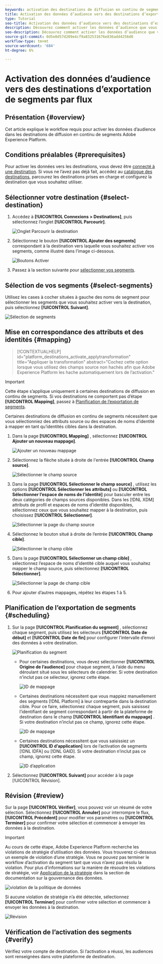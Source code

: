 ```yaml
---
keywords: activation des destinations de diffusion en continu de segments ; activation des destinations de diffusion en continu de segments ; activation des données
title: Activation des données d’audience vers des destinations d’exportation de segments par flux
type: Tutorial
seo-title: Activation des données d’audience vers des destinations d’exportation de segments par flux
description: Découvrez comment activer les données d’audience que vous avez dans Adobe Experience Platform en mappant les segments aux destinations de diffusion en continu de segments.
seo-description: Découvrez comment activer les données d’audience que vous avez dans Adobe Experience Platform en mappant les segments aux destinations de diffusion en continu de segments.
source-git-commit: 0d5e0d57d209e4cf9a832531676e836add4256d0
workflow-type: tm+mt
source-wordcount: '684'
ht-degree: 6%

---
```



# Activation des données d’audience vers des destinations d’exportation de segments par flux

## Présentation {#overview}

Cet article explique le workflow requis pour activer les données d’audience dans les destinations de diffusion en continu de segments Adobe Experience Platform.

## Conditions préalables {#prerequisites}

Pour activer les données vers les destinations, vous devez être [connecté à une destination](./connect-destination.md). Si vous ne l’avez pas déjà fait, accédez au [catalogue des destinations](../catalog/overview.md), parcourez les destinations prises en charge et configurez la destination que vous souhaitez utiliser.

## Sélectionner votre destination {#select-destination}

1. Accédez à **[!UICONTROL Connexions > Destinations]**, puis sélectionnez l’onglet **[!UICONTROL Parcourir]**.

   ![Onglet Parcourir la destination](../assets/ui/activate-segment-streaming-destinations/browse-tab.png)

1. Sélectionnez le bouton **[!UICONTROL Ajouter des segments]** correspondant à la destination vers laquelle vous souhaitez activer vos segments, comme illustré dans l’image ci-dessous.

   ![Boutons Activer](../assets/ui/activate-segment-streaming-destinations/activate-buttons-browse.png)

1. Passez à la section suivante pour [sélectionner vos segments](#select-segments).

## Sélection de vos segments {#select-segments}

Utilisez les cases à cocher situées à gauche des noms de segment pour sélectionner les segments que vous souhaitez activer vers la destination, puis sélectionnez **[!UICONTROL Suivant]**.

![Sélection de segments](../assets/ui/activate-segment-streaming-destinations/select-segments.png)

## Mise en correspondance des attributs et des identités {#mapping}

>[!CONTEXTUALHELP]
>id="platform_destinations_activate_applytransformation"
>title="Appliquer la transformation"
>abstract="Cochez cette option lorsque vous utilisez des champs source non hachés afin que Adobe Experience Platform les hache automatiquement lors de l’activation."

>[!IMPORTANT]
>
>Cette étape s’applique uniquement à certaines destinations de diffusion en continu de segments. Si vos destinations ne comportent pas d’étape **[!UICONTROL Mapping]**, passez à [Planification de l’exportation de segments](#scheduling).

Certaines destinations de diffusion en continu de segments nécessitent que vous sélectionniez des attributs source ou des espaces de noms d’identité à mapper en tant qu’identités cibles dans la destination.

1. Dans la page **[!UICONTROL Mapping]** , sélectionnez **[!UICONTROL Ajouter un nouveau mappage]**.

   ![Ajouter un nouveau mappage](../assets/ui/activate-segment-streaming-destinations/add-new-mapping.png)

1. Sélectionnez la flèche située à droite de l&#39;entrée **[!UICONTROL Champ source]**.

   ![Sélectionner le champ source](../assets/ui/activate-segment-streaming-destinations/select-source-field.png)

1. Dans la page **[!UICONTROL Sélectionner le champ source]** , utilisez les options **[!UICONTROL Sélectionner les attributs]** ou **[!UICONTROL Sélectionner l’espace de noms de l’identité]** pour basculer entre les deux catégories de champs sources disponibles. Dans les [!DNL XDM] attributs de profil et espaces de noms d’identité disponibles, sélectionnez ceux que vous souhaitez mapper à la destination, puis choisissez **[!UICONTROL Sélectionner]**.

   ![Sélectionner la page du champ source](../assets/ui/activate-segment-streaming-destinations/source-field-page.png)

1. Sélectionnez le bouton situé à droite de l’entrée **[!UICONTROL Champ cible]**.

   ![Sélectionner le champ cible](../assets/ui/activate-segment-streaming-destinations/select-target-field.png)

1. Dans la page **[!UICONTROL Sélectionner un champ cible]** , sélectionnez l’espace de noms d’identité cible auquel vous souhaitez mapper le champ source, puis sélectionnez **[!UICONTROL Sélectionner]**.

   ![Sélectionner la page de champ cible](../assets/ui/activate-segment-streaming-destinations/target-field-page.png)

1. Pour ajouter d’autres mappages, répétez les étapes 1 à 5.





## Planification de l’exportation de segments {#scheduling}

1. Sur la page **[!UICONTROL Planification du segment]** , sélectionnez chaque segment, puis utilisez les sélecteurs **[!UICONTROL Date de début]** et **[!UICONTROL Date de fin]** pour configurer l’intervalle d’envoi des données à votre destination.

   ![Planification du segment](../assets/ui/activate-segment-streaming-destinations/segment-schedule.png)

   * Pour certaines destinations, vous devez sélectionner **[!UICONTROL Origine de l’audience]** pour chaque segment, à l’aide du menu déroulant situé sous les sélecteurs de calendrier. Si votre destination n’inclut pas ce sélecteur, ignorez cette étape.

      ![ID de mappage](../assets/ui/activate-segment-streaming-destinations/origin-of-audience.png)

   * Certaines destinations nécessitent que vous mappiez manuellement des segments [!DNL Platform] à leur contrepartie dans la destination cible. Pour ce faire, sélectionnez chaque segment, puis saisissez l’identifiant de segment correspondant à partir de la plateforme de destination dans le champ **[!UICONTROL Identifiant du mappage]** . Si votre destination n’inclut pas ce champ, ignorez cette étape.

      ![ID de mappage](../assets/ui/activate-segment-streaming-destinations/mapping-id.png)

   * Certaines destinations nécessitent que vous saisissiez un **[!UICONTROL ID d’application]** lors de l’activation de segments [!DNL IDFA] ou [!DNL GAID]. Si votre destination n’inclut pas ce champ, ignorez cette étape.

      ![ID d’application](../assets/ui/activate-segment-streaming-destinations/destination-appid.png)

1. Sélectionnez **[!UICONTROL Suivant]** pour accéder à la page [!UICONTROL Révision].

## Révision {#review}

Sur la page **[!UICONTROL Vérifier]**, vous pouvez voir un résumé de votre sélection. Sélectionnez **[!UICONTROL Annuler]** pour interrompre le flux, **[!UICONTROL Précédent]** pour modifier vos paramètres ou **[!UICONTROL Terminer]** pour confirmer votre sélection et commencer à envoyer les données à la destination.

>[!IMPORTANT]
>
>Au cours de cette étape, Adobe Experience Platform recherche les violations de stratégie d’utilisation des données. Vous trouverez ci-dessous un exemple de violation d’une stratégie. Vous ne pouvez pas terminer le workflow d’activation du segment tant que vous n’avez pas résolu la violation. Pour plus d’informations sur la manière de résoudre les violations de stratégie, voir [Application de la stratégie](../../rtcdp/privacy/data-governance-overview.md#enforcement) dans la section de documentation sur la gouvernance des données.

![violation de la politique de données](../assets/common/data-policy-violation.png)

Si aucune violation de stratégie n’a été détectée, sélectionnez **[!UICONTROL Terminer]** pour confirmer votre sélection et commencer à envoyer les données à la destination.

![Révision](../assets/ui/activate-segment-streaming-destinations/review.png)

## Vérification de l’activation des segments {#verify}

Vérifiez votre compte de destination. Si l’activation a réussi, les audiences sont renseignées dans votre plateforme de destination.

<!-- 
For [!DNL Facebook Custom Audience], a successful activation means that a [!DNL Facebook] custom audience would be created programmatically in [[!UICONTROL Facebook Ads Manager]](https://www.facebook.com/adsmanager/manage/). Segment membership in the audience would be added and removed as users are qualified or disqualified for the activated segments.

>[!TIP]
>
>The integration between Adobe Experience Platform and [!DNL Facebook] supports historical audience backfills. All historical segment qualifications are sent to [!DNL Facebook] when you activate the segments to the destination.
-->

